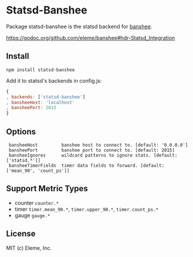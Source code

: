 Statsd-Banshee
==============

Package statsd-banshee is the statsd backend for [banshee](https://www.npmjs.com/package/statsd-banshee).

https://godoc.org/github.com/eleme/banshee#hdr-Statsd_Integration

Install
-------

```
npm install statsd-banshee
```

Add it to statsd's backends in config.js:

```js
{
, backends: ['statsd-banshee']
, bansheeHost: 'localhost'
, bansheePort: 2015
}
```

Options
-------

```
 bansheeHost         banshee host to connect to. [default: '0.0.0.0']
 bansheePort         banshee port to connect to. [default: 2015]
 bansheeIgnores      wildcard patterns to ignore stats. [default: ['statsd.*']]
 bansheeTimerFields  timer data fields to forward. [default: ['mean_90', 'count_ps']]
```

Support Metric Types
---------------------

* counter `counter.*`
* timer `timer.mean_90.*`, `timer.upper_90.*`, `timer.count_ps.*`
* gauge `gauge.*`

License
-------

MIT (c) Eleme, Inc.
